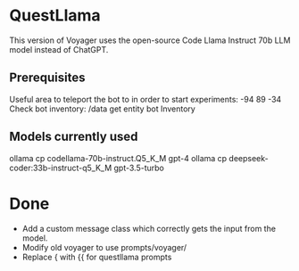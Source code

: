 # QuestLlama

This version of Voyager uses the open-source Code Llama Instruct 70b LLM model instead of ChatGPT.

## Prerequisites

Useful area to teleport the bot to in order to start experiments: -94 89 -34
Check bot inventory: /data get entity bot Inventory


## Models currently used
ollama cp codellama-70b-instruct.Q5_K_M gpt-4
ollama cp deepseek-coder:33b-instruct-q5_K_M gpt-3.5-turbo


# Done
* Add a custom message class which correctly gets the input from the model.
* Modify old voyager to use prompts/voyager/
* Replace { with {{ for questllama prompts